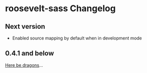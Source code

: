 # roosevelt-sass Changelog

## Next version

- Enabled source mapping by default when in development mode

## 0.4.1 and below

[Here be dragons](https://en.wikipedia.org/wiki/Here_be_dragons)...
